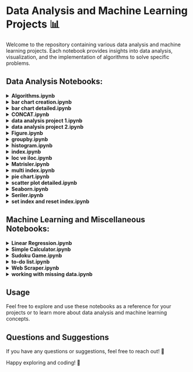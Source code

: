 # Data Analysis and Machine Learning Projects 📊

Welcome to the repository containing various data analysis and machine learning projects. Each notebook provides insights into data analysis, visualization, and the implementation of algorithms to solve specific problems.

## Data Analysis Notebooks:

<details>
<summary><strong>Algorithms.ipynb</strong></summary>

- 📝 Description: Explore different algorithms and their implementations.
</details>

<details>
<summary><strong>bar chart creation.ipynb</strong></summary>

- 📝 Description: Learn how to create bar charts using data visualization libraries.
</details>

<details>
<summary><strong>bar chart detailed.ipynb</strong></summary>

- 📝 Description: A detailed exploration of bar charts with additional customizations.
</details>

<details>
<summary><strong>CONCAT.ipynb</strong></summary>

- 📝 Description: Showcase concatenation techniques for combining datasets.
</details>

<details>
<summary><strong>data analysis project 1.ipynb</strong></summary>

- 📝 Description: A comprehensive data analysis project with in-depth insights into the dataset.
</details>

<details>
<summary><strong>data analysis project 2.ipynb</strong></summary>

- 📝 Description: Continue the data analysis project, exploring different aspects of the data.
</details>

<details>
<summary><strong>Figure.ipynb</strong></summary>

- 📝 Description: Focus on creating custom figures and visualizations.
</details>

<details>
<summary><strong>groupby.ipynb</strong></summary>

- 📝 Description: Learn about the "groupby" operation in pandas for data grouping and aggregation.
</details>

<details>
<summary><strong>histogram.ipynb</strong></summary>

- 📝 Description: Demonstrate how to create histograms to visualize the distribution of data.
</details>

<details>
<summary><strong>index.ipynb</strong></summary>

- 📝 Description: Explore index operations in pandas for data manipulation.
</details>

<details>
<summary><strong>loc ve iloc.ipynb</strong></summary>

- 📝 Description: Understand the differences between "loc" and "iloc" in pandas for data selection.
</details>

<details>
<summary><strong>Matrisler.ipynb</strong></summary>

- 📝 Description: Focus on matrix operations and calculations.
</details>

<details>
<summary><strong>multi index.ipynb</strong></summary>

- 📝 Description: Demonstrate multi-indexing in pandas for hierarchical data representation.
</details>

<details>
<summary><strong>pie chart.ipynb</strong></summary>

- 📝 Description: Learn how to create pie charts for visualizing proportions in data.
</details>

<details>
<summary><strong>scatter plot detailed.ipynb</strong></summary>

- 📝 Description: A detailed exploration of scatter plots with additional customizations.
</details>

<details>
<summary><strong>Seaborn.ipynb</strong></summary>

- 📝 Description: Introduce Seaborn, a powerful data visualization library in Python.
</details>

<details>
<summary><strong>Seriler.ipynb</strong></summary>

- 📝 Description: Cover series operations in pandas for handling one-dimensional labeled data.
</details>

<details>
<summary><strong>set index and reset index.ipynb</strong></summary>

- 📝 Description: Demonstrate how to set and reset indexes in pandas for data manipulation.
</details>

## Machine Learning and Miscellaneous Notebooks:

<details>
<summary><strong>Linear Regression.ipynb</strong></summary>

- 📝 Description: Introduction to linear regression and its application to a dataset.
</details>

<details>
<summary><strong>Simple Calculator.ipynb</strong></summary>

- 📝 Description: Implementation of a simple calculator program using Python.
</details>

<details>
<summary><strong>Sudoku Game.ipynb</strong></summary>

- 📝 Description: Implementation of a Sudoku game using Python.
</details>

<details>
<summary><strong>to-do list.ipynb</strong></summary>

- 📝 Description: Creation of a to-do list application using Python.
</details>

<details>
<summary><strong>Web Scraper.ipynb</strong></summary>

- 📝 Description: Demonstrate web scraping techniques to extract data from websites.
</details>

<details>
<summary><strong>working with missing data.ipynb</strong></summary>

- 📝 Description: Explore techniques for handling missing data in a dataset.
</details>

## Usage

Feel free to explore and use these notebooks as a reference for your projects or to learn more about data analysis and machine learning concepts.

## Questions and Suggestions

If you have any questions or suggestions, feel free to reach out! 💬

Happy exploring and coding! 🎉
